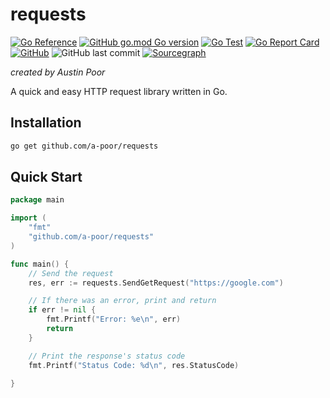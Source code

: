 # requests

[![Go Reference](https://pkg.go.dev/badge/github.com/a-poor/requests.svg)](https://pkg.go.dev/github.com/a-poor/requests)
[![GitHub go.mod Go version](https://img.shields.io/github/go-mod/go-version/a-poor/requests?style=flat-square)](https://pkg.go.dev/github.com/a-poor/requests)
[![Go Test](https://github.com/a-poor/requests/actions/workflows/go.yml/badge.svg)](https://github.com/a-poor/requests/actions/workflows/go.yml)
[![Go Report Card](https://goreportcard.com/badge/github.com/a-poor/requests)](https://goreportcard.com/report/github.com/a-poor/requests)
[![GitHub](https://img.shields.io/github/license/a-poor/requests?style=flat-square)](https://github.com/a-poor/requests/blob/main/LICENSE)
![GitHub last commit](https://img.shields.io/github/last-commit/a-poor/requests?style=flat-square)
[![Sourcegraph](https://sourcegraph.com/github.com/a-poor/requests/-/badge.svg)](https://sourcegraph.com/github.com/a-poor/requests?badge)

_created by Austin Poor_

A quick and easy HTTP request library written in Go.

## Installation

```bash
go get github.com/a-poor/requests
```

## Quick Start

```go
package main

import (
    "fmt"
    "github.com/a-poor/requests"
)

func main() {
    // Send the request
    res, err := requests.SendGetRequest("https://google.com")

    // If there was an error, print and return
    if err != nil {
        fmt.Printf("Error: %e\n", err)
        return
    }

    // Print the response's status code
    fmt.Printf("Status Code: %d\n", res.StatusCode)

}
```
